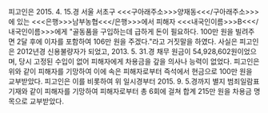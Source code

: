 피고인은 2015. 4. 15.경 서울 서초구 <<<구아래주소>>>양재동<<</구아래주소>>>에 있는 <<<은행>>>남부농협<<</은행>>>에서 피해자 <<<내국인이름>>>B<<</내국인이름>>>에게 "골동품을 구입하는데 급하게 돈이 필요하다. 100만 원을 빌려주면 2달 후에 이자를 포함하여 106만 원을 주겠다."라고 거짓말을 하였다.
사실은 피고인은 2012년경 신용불량자가 되었고, 2013. 5. 31.경 채무 원금이 54,928,602원이었으며, 당시 고정된 수입이 없어 피해자에게 차용금을 갚을 의사나 능력이 없었다.
피고인은 위와 같이 피해자를 기망하여 이에 속은 피해자로부터 즉석에서 현금으로 100만 원을 교부받았다.
피고인은 이를 비롯하여 위 일시경부터 2015. 9. 5.경까지 별지 범죄일람표 기재와 같이 피해자를 기망하여 피해자로부터 총 6회에 걸쳐 합계 215만 원을 차용금 명목으로 교부받았다.